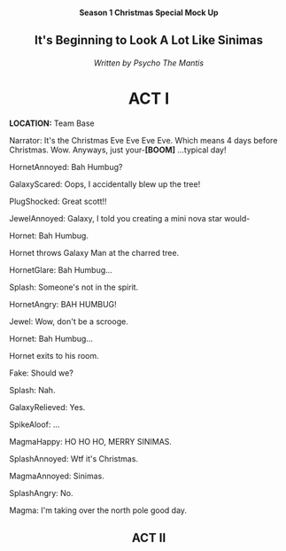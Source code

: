 <div class=""><center>
<h4>Season 1 Christmas Special Mock Up</h4>
<h2>It's Beginning to Look A Lot Like Sinimas</h2>
<h6>Written by Psycho The Mantis</h6>
</center></div>

<div class=""> </div>

<div class=""><center>
<h1>ACT I</h1>
</center></div>

<div class=""> </div>

<div class="hhhh"><b>LOCATION:</b> Team Base</div>

Narrator: It's the Christmas Eve Eve Eve Eve. Which means 4 days before Christmas. Wow. Anyways, just your-**[BOOM]** ...typical day!

HornetAnnoyed: Bah Humbug?

GalaxyScared: Oops, I accidentally blew up the tree!

PlugShocked: Great scott!!

JewelAnnoyed: Galaxy, I told you creating a mini nova star would-

Hornet: Bah Humbug.

<div class="hhhh">
Hornet throws Galaxy Man at the charred tree.
</div>

HornetGlare: Bah Humbug...

Splash: Someone's not in the spirit.

HornetAngry: BAH HUMBUG!

Jewel: Wow, don't be a scrooge.

Hornet: Bah Humbug...

<div class="hhhh">
Hornet exits to his room.
</div>

Fake: Should we?

Splash: Nah.

GalaxyRelieved: Yes.

SpikeAloof: ...

MagmaHappy: HO HO HO, MERRY SINIMAS.

SplashAnnoyed: Wtf it's Christmas.

MagmaAnnoyed: Sinimas.

SplashAngry: No.

Magma: I'm taking over the north pole good day.

<div class=""><center>
<h2>ACT II</h2>
</center></div>

<script src="assets/js/replacediv.js"></script>
<script src="assets/js/mugshots.js"></script>